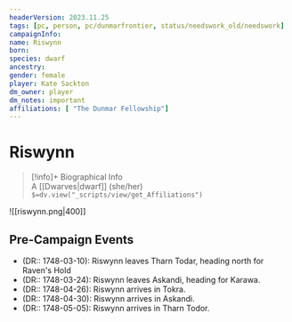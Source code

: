 ```yaml
---
headerVersion: 2023.11.25
tags: [pc, person, pc/dunmarfrontier, status/needswork_old/needswork]
campaignInfo:
name: Riswynn
born:
species: dwarf
ancestry:
gender: female
player: Kate Sackton
dm_owner: player
dm_notes: important
affiliations: [ "The Dunmar Fellowship"]
---
```

# Riswynn
>[!info]+ Biographical Info  
> A [[Dwarves|dwarf]] (she/her)  
> `$=dv.view("_scripts/view/get_Affiliations")`

![[riswynn.png|400]]

## Pre-Campaign Events
- (DR:: 1748-03-10): Riswynn leaves Tharn Todar, heading north for Raven's Hold
- (DR:: 1748-03-24): Riswynn leaves Askandi, heading for Karawa.
- (DR:: 1748-04-26): Riswynn arrives in Tokra.
- (DR:: 1748-04-30): Riswynn arrives in Askandi.
- (DR:: 1748-05-05): Riswynn arrives in Tharn Todor.